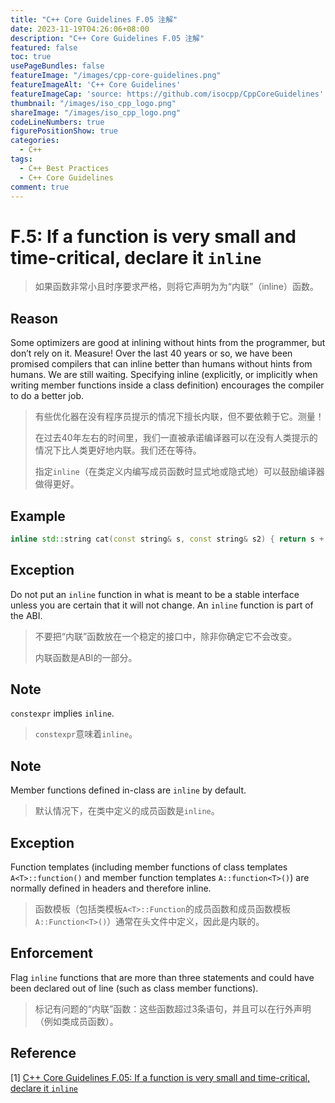 ```yaml
---
title: "C++ Core Guidelines F.05 注解"
date: 2023-11-19T04:26:06+08:00
description: "C++ Core Guidelines F.05 注解"
featured: false
toc: true
usePageBundles: false
featureImage: "/images/cpp-core-guidelines.png"
featureImageAlt: 'C++ Core Guidelines'
featureImageCap: 'source: https://github.com/isocpp/CppCoreGuidelines'
thumbnail: "/images/iso_cpp_logo.png"
shareImage: "/images/iso_cpp_logo.png"
codeLineNumbers: true
figurePositionShow: true
categories:
  - C++
tags:
  - C++ Best Practices
  - C++ Core Guidelines
comment: true
---
```


# F.5: If a function is very small and time-critical, declare it `inline`

>如果函数非常小且时序要求严格，则将它声明为为“内联”（inline）函数。

## Reason

Some optimizers are good at inlining without hints from the programmer, but don’t rely on it. Measure! Over the last 40 years or so, we have been promised compilers that can inline better than humans without hints from humans. We are still waiting. Specifying inline (explicitly, or implicitly when writing member functions inside a class definition) encourages the compiler to do a better job.

>有些优化器在没有程序员提示的情况下擅长内联，但不要依赖于它。测量！
>
>在过去40年左右的时间里，我们一直被承诺编译器可以在没有人类提示的情况下比人类更好地内联。我们还在等待。
>
>指定`inline`（在类定义内编写成员函数时显式地或隐式地）可以鼓励编译器做得更好。

## Example

```c++
inline std::string cat(const string& s, const string& s2) { return s + s2; }
```

## Exception

Do not put an `inline` function in what is meant to be a stable interface unless you are certain that it will not change. An `inline` function is part of the ABI.

>不要把“内联”函数放在一个稳定的接口中，除非你确定它不会改变。
>
>内联函数是ABI的一部分。

## Note

`constexpr` implies `inline`.

> `constexpr`意味着`inline`。

## Note

Member functions defined in-class are `inline` by default.

>默认情况下，在类中定义的成员函数是`inline`。

## Exception

Function templates (including member functions of class templates `A<T>::function()` and member function templates `A::function<T>()`) are normally defined in headers and therefore inline.

> 函数模板（包括类模板`A<T>::Function`的成员函数和成员函数模板`A::Function<T>()`）通常在头文件中定义，因此是内联的。

## Enforcement

Flag `inline` functions that are more than three statements and could have been declared out of line (such as class member functions).

> 标记有问题的“内联”函数：这些函数超过3条语句，并且可以在行外声明（例如类成员函数）。

## Reference

[1] [C++ Core Guidelines F.05: If a function is very small and time-critical, declare it `inline`](https://isocpp.github.io/CppCoreGuidelines/CppCoreGuidelines#f5-if-a-function-is-very-small-and-time-critical-declare-it-inline)
